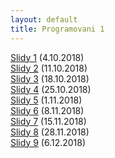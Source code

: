 ```yaml
---
layout: default
title: Programovani 1
---
```



[Slidy 1](https://docs.google.com/presentation/d/1VsQabBsZkFGDMWoA7S9bMhSa4TbiZ45w7tCUPZGNPA4/edit?usp=sharing) (4.10.2018) <br>
[Slidy 2](https://docs.google.com/presentation/d/1gcHGAeUxrgl3M88gYPWndMMymK3GxnDeYnxO-Aucwjs/edit?usp=sharing) (11.10.2018) <br>
[Slidy 3](https://docs.google.com/presentation/d/1V3Je6XFT-SzA3zZUoeLEJmhL5r_-PmRflfhrEkZw0Cw/edit?usp=sharing) (18.10.2018) <br>
[Slidy 4](https://docs.google.com/presentation/d/1G513SsIJaZr6xkgw_wmoOXNnBQk0YEMtSYfAwI1FWAA/edit?usp=sharing) (25.10.2018) <br>
[Slidy 5](https://docs.google.com/presentation/d/1w0MUkwQeo0LUiPj_i6fCxj7Qk__wgZGV68grODN0Izs/edit?usp=sharing) (1.11.2018) <br>
[Slidy 6](https://docs.google.com/presentation/d/1vm8KWHf-hA50OgawGJVfhuPMWHk8cD_Vry5Qne3mcaU/edit?usp=sharing) (8.11.2018) <br>
[Slidy 7](https://docs.google.com/presentation/d/1Hv9-XSlk3g6IlLhdVoBYa9SJBf3GEWh5_XOy_y_5vcM/edit?usp=sharing) (15.11.2018) <br>
[Slidy 8](https://docs.google.com/presentation/d/1pIu05vszkftsHdjN-ZviwfSb9pBYRcZ6swFoE1vFYuo/edit?usp=sharing) (28.11.2018) <br>
[Slidy 9](https://docs.google.com/presentation/d/1ADqU7aoZU-1YBDk2nAL5bXNftCDRQ6LEzqyuyd46R5o/edit?usp=sharing) (6.12.2018) <br>
